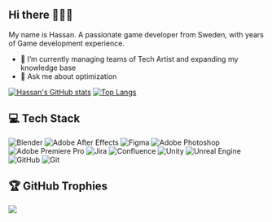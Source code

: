 ## Hi there 👋👋👋

My name is Hassan. A passionate game developer from Sweden, with years of Game development experience.

- 🌱 I’m currently managing teams of Tech Artist and expanding my knowledge base
- 💬 Ask me about optimization

[![Hassan's GitHub stats](https://github-readme-stats.vercel.app/api?username=Rambo4you)](https://github.com/Rambo4you/github-readme-stats)
[![Top Langs](https://github-readme-stats.vercel.app/api/top-langs/?username=Rambo4you)](https://github.com/Rambo4you/github-readme-stats)

## 💻 Tech Stack

  ![Blender](https://img.shields.io/badge/blender-%23F5792A.svg?style=for-the-badge&logo=blender&logoColor=white) ![Adobe After Effects](https://img.shields.io/badge/Adobe%20After%20Effects-9999FF.svg?style=for-the-badge&logo=Adobe%20After%20Effects&logoColor=white) ![Figma](https://img.shields.io/badge/figma-%23F24E1E.svg?style=for-the-badge&logo=figma&logoColor=white) ![Adobe Photoshop](https://img.shields.io/badge/adobe%20photoshop-%2331A8FF.svg?style=for-the-badge&logo=adobe%20photoshop&logoColor=white) ![Adobe Premiere Pro](https://img.shields.io/badge/Adobe%20Premiere%20Pro-9999FF.svg?style=for-the-badge&logo=Adobe%20Premiere%20Pro&logoColor=white) ![Jira](https://img.shields.io/badge/jira-%230A0FFF.svg?style=for-the-badge&logo=jira&logoColor=white) ![Confluence](https://img.shields.io/badge/confluence-%23172BF4.svg?style=for-the-badge&logo=confluence&logoColor=white) ![Unity](https://img.shields.io/badge/unity-%23000000.svg?style=for-the-badge&logo=unity&logoColor=white) ![Unreal Engine](https://img.shields.io/badge/unrealengine-%23313131.svg?style=for-the-badge&logo=unrealengine&logoColor=white) ![GitHub](https://img.shields.io/badge/github-%23121011.svg?style=for-the-badge&logo=github&logoColor=white) ![Git](https://img.shields.io/badge/git-%23F05033.svg?style=for-the-badge&logo=git&logoColor=white)


## 🏆 GitHub Trophies
![](https://github-profile-trophy.vercel.app/?username=rambo4you&theme=radical)



<!--
**Rambo4you/Rambo4you** is a ✨ _special_ ✨ repository because its `README.md` (this file) appears on your GitHub profile.

Here are some ideas to get you started:

- 🔭 I’m currently working on ...
- 🌱 I’m currently learning ...
- 👯 I’m looking to collaborate on ...
- 🤔 I’m looking for help with ...
- 💬 Ask me about ...
- 📫 How to reach me: ...
- 😄 Pronouns: ...
- ⚡ Fun fact: ...
-->
